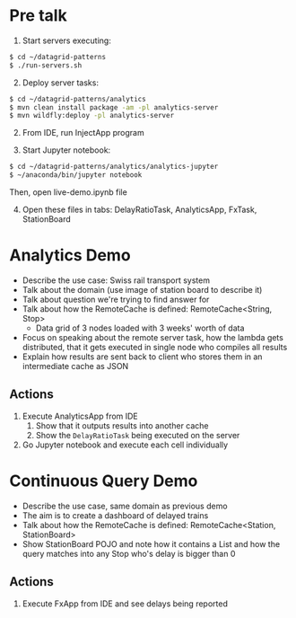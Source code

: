 # Pre talk

1. Start servers executing: 

```bash
$ cd ~/datagrid-patterns
$ ./run-servers.sh
```

2. Deploy server tasks:

```bash
$ cd ~/datagrid-patterns/analytics
$ mvn clean install package -am -pl analytics-server
$ mvn wildfly:deploy -pl analytics-server
```

2. From IDE, run InjectApp program

3. Start Jupyter notebook:

```bash
$ cd ~/datagrid-patterns/analytics/analytics-jupyter
$ ~/anaconda/bin/jupyter notebook
```

Then, open live-demo.ipynb file

4. Open these files in tabs: DelayRatioTask, AnalyticsApp, FxTask, StationBoard


# Analytics Demo

* Describe the use case: Swiss rail transport system
* Talk about the domain (use image of station board to describe it)
* Talk about question we're trying to find answer for
* Talk about how the RemoteCache is defined: RemoteCache<String, Stop>
  * Data grid of 3 nodes loaded with 3 weeks' worth of data 
* Focus on speaking about the remote server task, how the lambda gets distributed, that it gets executed in single node who compiles all results
* Explain how results are sent back to client who stores them in an intermediate cache as JSON

## Actions

1. Execute AnalyticsApp from IDE
    1. Show that it outputs results into another cache
    2. Show the `DelayRatioTask` being executed on the server
2. Go Jupyter notebook and execute each cell individually


# Continuous Query Demo

* Describe the use case, same domain as previous demo
* The aim is to create a dashboard of delayed trains
* Talk about how the RemoteCache is defined: RemoteCache<Station, StationBoard>
* Show StationBoard POJO and note how it contains a List<Stop> and how the query matches into any Stop who's delay is bigger than 0

## Actions

1. Execute FxApp from IDE and see delays being reported
